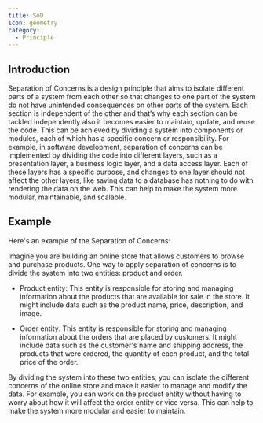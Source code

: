 ```yaml
---
title: SoD
icon: geometry
category:
  - Principle
---
```


## Introduction

Separation of Concerns is a design principle that aims to isolate different parts of a system from each other so that changes to one part of the system do not have unintended consequences on other parts of the system. Each section is independent of the other and that’s why each section can be tackled independently also it becomes easier to maintain, update, and reuse the code. This can be achieved by dividing a system into components or modules, each of which has a specific concern or responsibility. For example, in software development, separation of concerns can be implemented by dividing the code into different layers, such as a presentation layer, a business logic layer, and a data access layer. Each of these layers has a specific purpose, and changes to one layer should not affect the other layers, like saving data to a database has nothing to do with rendering the data on the web. This can help to make the system more modular, maintainable, and scalable.

## Example

Here's an example of the Separation of Concerns:

Imagine you are building an online store that allows customers to browse and purchase products. One way to apply separation of concerns is to divide the system into two entities: product and order.

- Product entity: This entity is responsible for storing and managing information about the products that are available for sale in the store. It might include data such as the product name, price, description, and image.

- Order entity: This entity is responsible for storing and managing information about the orders that are placed by customers. It might include data such as the customer's name and shipping address, the products that were ordered, the quantity of each product, and the total price of the order.

By dividing the system into these two entities, you can isolate the different concerns of the online store and make it easier to manage and modify the data. For example, you can work on the product entity without having to worry about how it will affect the order entity or vice versa. This can help to make the system more modular and easier to maintain.
